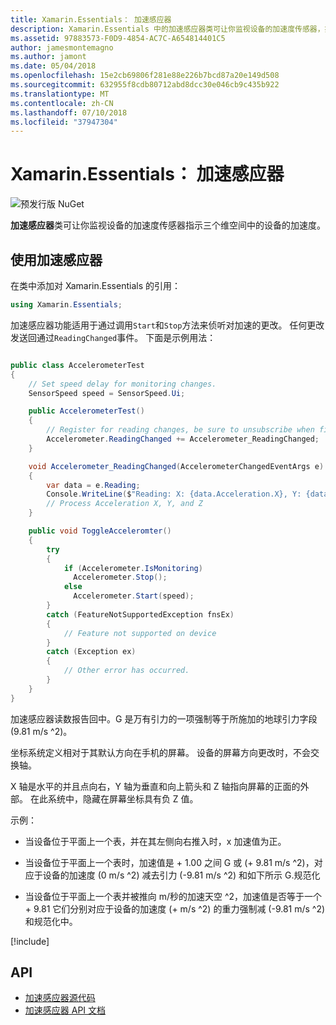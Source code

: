 ```yaml
---
title: Xamarin.Essentials： 加速感应器
description: Xamarin.Essentials 中的加速感应器类可让你监视设备的加速度传感器，指示三个维空间中的设备的加速度。
ms.assetid: 97883573-F0D9-4854-AC7C-A654814401C5
author: jamesmontemagno
ms.author: jamont
ms.date: 05/04/2018
ms.openlocfilehash: 15e2cb69806f281e88e226b7bcd87a20e149d508
ms.sourcegitcommit: 632955f8cdb80712abd8dcc30e046cb9c435b922
ms.translationtype: MT
ms.contentlocale: zh-CN
ms.lasthandoff: 07/10/2018
ms.locfileid: "37947304"
---
```

# <a name="xamarinessentials-accelerometer"></a>Xamarin.Essentials： 加速感应器

![预发行版 NuGet](~/media/shared/pre-release.png)

**加速感应器**类可让你监视设备的加速度传感器指示三个维空间中的设备的加速度。

## <a name="using-accelerometer"></a>使用加速感应器

在类中添加对 Xamarin.Essentials 的引用：

```csharp
using Xamarin.Essentials;
```

加速感应器功能适用于通过调用`Start`和`Stop`方法来侦听对加速的更改。 任何更改发送回通过`ReadingChanged`事件。 下面是示例用法：

```csharp

public class AccelerometerTest
{
    // Set speed delay for monitoring changes.
    SensorSpeed speed = SensorSpeed.Ui;

    public AccelerometerTest()
    {
        // Register for reading changes, be sure to unsubscribe when finished
        Accelerometer.ReadingChanged += Accelerometer_ReadingChanged;
    }

    void Accelerometer_ReadingChanged(AccelerometerChangedEventArgs e)
    {
        var data = e.Reading;
        Console.WriteLine($"Reading: X: {data.Acceleration.X}, Y: {data.Acceleration.Y}, Z: {data.Acceleration.Z}");
        // Process Acceleration X, Y, and Z
    }

    public void ToggleAcceleromter()
    {
        try
        {
            if (Accelerometer.IsMonitoring)
              Accelerometer.Stop();
            else
              Accelerometer.Start(speed);
        }
        catch (FeatureNotSupportedException fnsEx)
        {
            // Feature not supported on device
        }
        catch (Exception ex)
        {
            // Other error has occurred.
        }
    }
}
```

加速感应器读数报告回中。G 是万有引力的一项强制等于所施加的地球引力字段 (9.81 m/s ^2)。

坐标系统定义相对于其默认方向在手机的屏幕。 设备的屏幕方向更改时，不会交换轴。

X 轴是水平的并且点向右，Y 轴为垂直和向上箭头和 Z 轴指向屏幕的正面的外部。 在此系统中，隐藏在屏幕坐标具有负 Z 值。

示例：

* 当设备位于平面上一个表，并在其左侧向右推入时，x 加速值为正。

* 当设备位于平面上一个表时，加速值是 + 1.00 之间 G 或 (+ 9.81 m/s ^2)，对应于设备的加速度 (0 m/s ^2) 减去引力 (-9.81 m/s ^2) 和如下所示 G.规范化

* 当设备位于平面上一个表并被推向 m/秒的加速天空 ^2，加速值是否等于一个 + 9.81 它们分别对应于设备的加速度 (+ m/s ^2) 的重力强制减 (-9.81 m/s ^2) 和规范化中。 

[!include[](~/essentials/includes/sensor-speed.md)]

## <a name="api"></a>API

- [加速感应器源代码](https://github.com/xamarin/Essentials/tree/master/Xamarin.Essentials/Accelerometer)
- [加速感应器 API 文档](xref:Xamarin.Essentials.Accelerometer)
